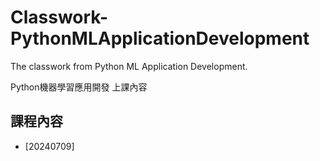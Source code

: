 # Classwork-PythonMLApplicationDevelopment

The classwork from Python ML Application Development.

Python機器學習應用開發 上課內容

## 課程內容

- [20240709]
